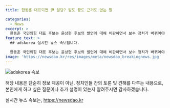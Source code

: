```yaml
---
title: 한동훈 대표되면 尹 탈당? 밑도 끝도 근거도 없는 말

categories:
  - News
excerpt: >
  한동훈 국민의힘 대표 후보는 윤상현 후보의 발언에 대해 비판하면서 보수 정치가 바뀌어야 한다고 주장했다. 또한, 홍준표 대구시장과의 면담이 불발된 것과 관련해선 본인이 만나기 싫다고 하니 뵙기 어렵지 않겠나라고 말했으며, 친한-반한 구도를 거론하며 정치인의 친소 관계가 계파의 기준이 되는 것은 참 후지다고 지적했다. 한동훈 후보는 자신과 원희룡 후보가 경쟁 주자들의 줄세우기 비판에 정치는 혼자 할 수 없다고 반박하며 굳이 말하자면 우리는 친국회, 친국민, 친국가해야 한다고 강조했다.
feature_text: >
  ## adskorea 실시간 뉴스 속보입니다.

  한동훈 국민의힘 대표 후보는 윤상현 후보의 발언에 대해 비판하면서 보수 정치가 바뀌어야 한다고 주장했다. 또한, 홍준표 대구시장과의 면담이 불발된 것과 관련해선 본인이 만나기 싫다고 하니 뵙기 어렵지 않겠나라고 말했으며, 친한-반한 구도를 거론하며 정치인의 친소 관계가 계파의 기준이 되는 것은 참 후지다고 지적했다. 한동훈 후보는 자신과 원희룡 후보가 경쟁 주자들의 줄세우기 비판에 정치는 혼자 할 수 없다고 반박하며 굳이 말하자면 우리는 친국회, 친국민, 친국가해야 한다고 강조했다.
image: 'https://newsdao.kr/res/images/meta/newsdao_breakingnews.jpg'
---
```


<p><img src="https://newsdao.kr/res/images/meta/newsdao_breakingnews.jpg" alt="adskorea 속보" /></p>

<p>해당 내용은 단순히 정보 제공이 아닌, 정치인들 간의 토론 및 견해를 다루는 내용으로, 본인에게 하고 싶은 질문이나 추가 설명이 있는지 알려주시면 감사하겠습니다.</p>
실시간 뉴스 속보는, <a href="https://newsdao.kr" rel="dofollow">https://newsdao.kr</a>


